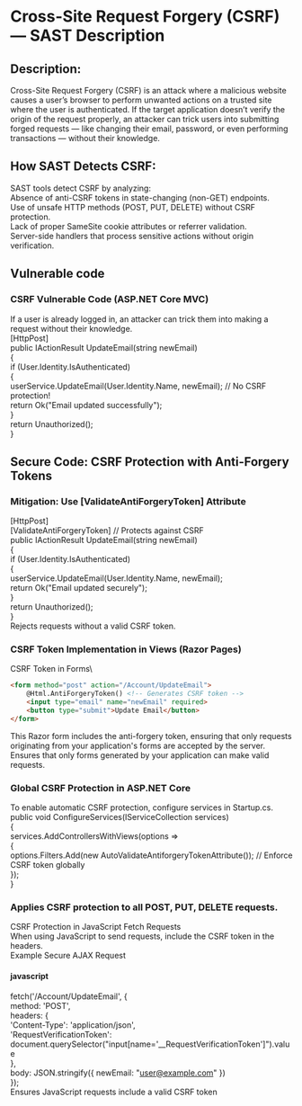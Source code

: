 # Cross-Site Request Forgery (CSRF) — SAST Description
## Description:
Cross-Site Request Forgery (CSRF) is an attack where a malicious website causes a user’s browser to perform unwanted actions on a trusted site where the user is authenticated. If the target application doesn’t verify the origin of the request properly, an attacker can trick users into submitting forged requests — like changing their email, password, or even performing transactions — without their knowledge.

## How SAST Detects CSRF:
SAST tools detect CSRF by analyzing:\
Absence of anti-CSRF tokens in state-changing (non-GET) endpoints.\
Use of unsafe HTTP methods (POST, PUT, DELETE) without CSRF protection.\
Lack of proper SameSite cookie attributes or referrer validation.\
Server-side handlers that process sensitive actions without origin verification.

## Vulnerable code
### CSRF Vulnerable Code (ASP.NET Core MVC)
 If a user is already logged in, an attacker can trick them into making a request without 
their knowledge.\
[HttpPost]\
public IActionResult UpdateEmail(string newEmail)\
{\
 if (User.Identity.IsAuthenticated)\
 {\
 userService.UpdateEmail(User.Identity.Name, newEmail); // No CSRF protection!\
 return Ok("Email updated successfully");\
 }\
 return Unauthorized();\
}
## Secure Code: CSRF Protection with Anti-Forgery Tokens
### Mitigation: Use [ValidateAntiForgeryToken] Attribute
[HttpPost]\
[ValidateAntiForgeryToken] // Protects against CSRF\
public IActionResult UpdateEmail(string newEmail)\
{\
 if (User.Identity.IsAuthenticated)\
 {\
 userService.UpdateEmail(User.Identity.Name, newEmail);\
 return Ok("Email updated securely");\
 }\
 return Unauthorized();\
}\
 Rejects requests without a valid CSRF token.

### CSRF Token Implementation in Views (Razor Pages)
CSRF Token in Forms\
```html
<form method="post" action="/Account/UpdateEmail">
    @Html.AntiForgeryToken() <!-- Generates CSRF token -->
    <input type="email" name="newEmail" required>
    <button type="submit">Update Email</button>
</form>
```
This Razor form includes the anti-forgery token, ensuring that only requests originating from your application's forms are accepted by the server.
 Ensures that only forms generated by your application can make valid requests.

### Global CSRF Protection in ASP.NET Core
 To enable automatic CSRF protection, configure services in Startup.cs.\
public void ConfigureServices(IServiceCollection services)\
{\
 services.AddControllersWithViews(options =>\
 {\
 options.Filters.Add(new AutoValidateAntiforgeryTokenAttribute()); // Enforce CSRF token globally\
 });\
}

### Applies CSRF protection to all POST, PUT, DELETE requests.
CSRF Protection in JavaScript Fetch Requests\
 When using JavaScript to send requests, include the CSRF token in the headers.\
Example Secure AJAX Request
#### javascript
fetch('/Account/UpdateEmail', {\
 method: 'POST',\
 headers: {\
 'Content-Type': 'application/json',\
 'RequestVerificationToken': document.querySelector("input[name='__RequestVerificationToken']").value\
 },\
 body: JSON.stringify({ newEmail: "user@example.com" })\
});\
 Ensures JavaScript requests include a valid CSRF token